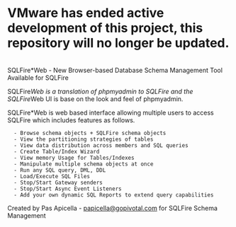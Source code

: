 <h1> VMware has ended active development of this project, this repository will no longer be updated.</h1><br>SQLFire*Web - New Browser-based Database Schema Management Tool Available for SQLFire

SQLFire*Web is a translation of phpmyadmin to SQLFire and the SQLFire*Web UI is
base on the look and feel of phpmyadmin.

SQLFire*Web is web based interface allowing multiple users to access SQLFire which includes features as follows.

	  - Browse schema objects + SQLFire schema objects
	  - View the partitioning strategies of tables
	  - View data distribution across members and SQL queries
	  - Create Table/Index Wizard
	  - View memory Usage for Tables/Indexes
	  - Manipulate multiple schema objects at once
	  - Run any SQL query, DML, DDL
	  - Load/Execute SQL Files
	  - Stop/Start Gateway senders
	  - Stop/Start Async Event Listeners
	  - Add your own dynamic SQL Reports to extend query capabilities

Created by Pas Apicella - papicella@gopivotal.com for SQLFire Schema Management


